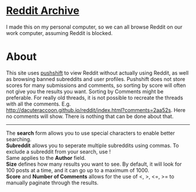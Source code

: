 # [Reddit Archive](https://dacuteraccoon.github.io/reddit/)
I made this on my personal computer, so we can all browse Reddit on our work computer, assuming Reddit is blocked.
# About
This site uses [pushshift](https://pushshift.io/) to view Reddit without actually using Reddit, as well as browsing banned subreddits and user profiles.
Pushshift does not store scores for many submissions and comments, so sorting by score will often not give you the results you want. Sorting by Comments might be preferable.
For really old threads, it is not possible to recreate the threads with all the comments. E.g. http://dacuteraccoon.github.io/reddit/index.html?comments=2aa52s. Here no comments will show. There is nothing that can be done about that.
___
The **search** form allows you to use special characters to enable better searching.
<br/>
**Subreddit** allows you to seperate multiple subreddits using commas. To exclude a subreddit from your search, use !
<br/>
Same applies to the **Author** field.
<br/>
**Size** defines how many results you want to see. By default, it will look for 100 posts at a time, and it can go up to a maximum of 1000.
<br/>
**Score** and **Number of Comments** allows for the use of <, >, <=, >= to manually paginate through the results.

<!-- https://github.com/ihsoyCT/ihsoyCT.github.io -->
<!-- A revised version of https://github.com/ihsoyCT/ctarchive -->
